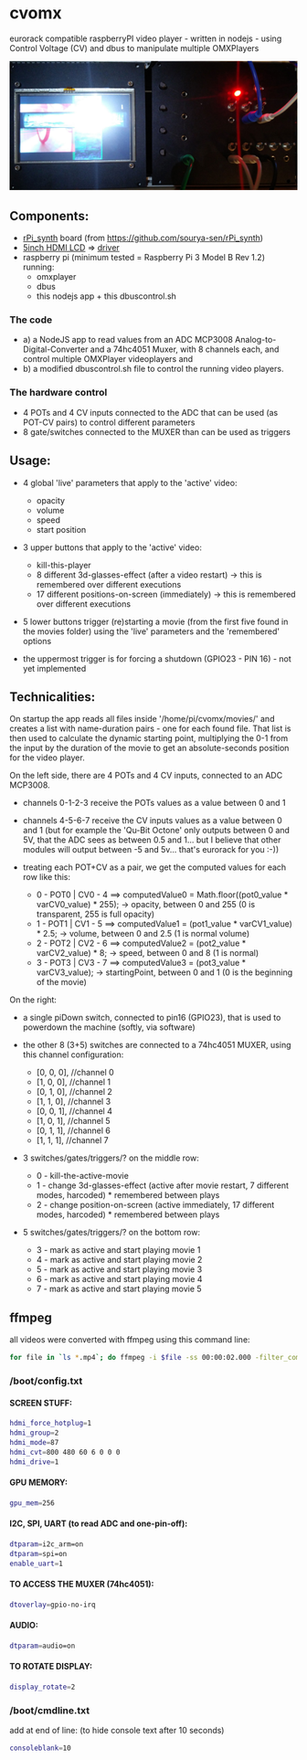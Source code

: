 # cvomx
eurorack compatible raspberryPI video player - written in nodejs - using Control Voltage (CV) and dbus to manipulate multiple OMXPlayers

![picture of first prototype](https://raw.githubusercontent.com/pauloandringa/cvomx/main/first_version_cvomx.jpg)

## Components:
* [rPi_synth](https://github.com/sourya-sen/rPi_synth) board (from https://github.com/sourya-sen/rPi_synth)
* [5inch HDMI LCD](https://www.adafruit.com/product/2260) => [driver](https://github.com/waveshare/LCD-show)
* raspberry pi (minimum tested = Raspberry Pi 3 Model B Rev 1.2) running:
  * omxplayer
  * dbus
  * this nodejs app + this dbuscontrol.sh

### The code
* a) a NodeJS app to read values from an ADC MCP3008 Analog-to-Digital-Converter and a 74hc4051 Muxer, with 8 channels each, and control multiple OMXPlayer videoplayers and
* b) a modified dbuscontrol.sh file to control the running video players.

### The hardware control
* 4 POTs and 4 CV inputs connected to the ADC that can be used (as POT-CV pairs) to control different parameters
* 8 gate/switches connected to the MUXER than can be used as triggers

## Usage:
* 4 global 'live' parameters that apply to the 'active' video:
  * opacity
  * volume
  * speed
  * start position

* 3 upper buttons that apply to the 'active' video:
  * kill-this-player
  * 8 different 3d-glasses-effect (after a video restart) -> this is remembered over different executions
  * 17 different positions-on-screen (immediately) -> this is remembered over different executions

* 5 lower buttons trigger (re)starting a movie (from the first five found in the movies folder) using the 'live' parameters and the 'remembered' options

* the uppermost trigger is for forcing a shutdown (GPIO23 - PIN 16) - not yet implemented

## Technicalities:
On startup the app reads all files inside '/home/pi/cvomx/movies/' and creates a list with name-duration pairs - one for each found file. That list is then used to calculate the dynamic starting point, multiplying the 0-1 from the input by the duration of the movie to get an absolute-seconds position for the video player.

On the left side, there are 4 POTs and 4 CV inputs, connected to an ADC MCP3008.
* channels 0-1-2-3 receive the POTs values as a value between 0 and 1
* channels 4-5-6-7 receive the CV inputs values as a value between 0 and 1 (but for example the 'Qu-Bit Octone' only outputs between 0 and 5V, that the ADC sees as between 0.5 and 1... but I believe that other modules will output between -5 and 5v... that's eurorack for you :-))

* treating each POT+CV as a pair, we get the computed values for each row like this:
  * 0 - POT0 | CV0 - 4 ==> computedValue0 = Math.floor((pot0_value * varCV0_value) * 255); -> opacity, between 0 and 255 (0 is transparent, 255 is full opacity)
  * 1 - POT1 | CV1 - 5 ==> computedValue1 = (pot1_value * varCV1_value) * 2.5; -> volume, between 0 and 2.5 (1 is normal volume)
  * 2 - POT2 | CV2 - 6 ==> computedValue2 = (pot2_value * varCV2_value) * 8; -> speed, between 0 and 8 (1 is normal)
  * 3 - POT3 | CV3 - 7 ==> computedValue3 = (pot3_value * varCV3_value); -> startingPoint, between 0 and 1 (0 is the beginning of the movie)

On the right:
* a single piDown switch, connected to pin16 (GPIO23), that is used to powerdown the machine (softly, via software)
* the other 8 (3+5) switches are connected to a 74hc4051 MUXER, using this channel configuration:
  * [0, 0, 0], //channel 0
  * [1, 0, 0], //channel 1
  * [0, 1, 0], //channel 2
  * [1, 1, 0], //channel 3
  * [0, 0, 1], //channel 4
  * [1, 0, 1], //channel 5
  * [0, 1, 1], //channel 6
  * [1, 1, 1], //channel 7

* 3 switches/gates/triggers/? on the middle row:
  * 0 - kill-the-active-movie
  * 1 - change 3d-glasses-effect (active after movie restart, 7 different modes, harcoded) * remembered between plays
  * 2 - change position-on-screen (active immediately, 17 different modes, harcoded) * remembered between plays

* 5 switches/gates/triggers/? on the bottom row:
  * 3 - mark as active and start playing movie 1
  * 4 - mark as active and start playing movie 2
  * 5 - mark as active and start playing movie 3
  * 6 - mark as active and start playing movie 4
  * 7 - mark as active and start playing movie 5

## ffmpeg
all videos were converted with ffmpeg using this command line:

```bash
for file in `ls *.mp4`; do ffmpeg -i $file -ss 00:00:02.000 -filter_complex "scale=-2:480,crop=800:480:0:0,setsar=1:1" -r 25 -c:v h264 -pix_fmt yuv420p -tune fastdecode -movflags +faststart 800x480_tuned/$file; done
```

### /boot/config.txt
#### SCREEN STUFF:
```bash
hdmi_force_hotplug=1
hdmi_group=2
hdmi_mode=87
hdmi_cvt=800 480 60 6 0 0 0
hdmi_drive=1
```
#### GPU MEMORY:
```bash
gpu_mem=256
```
#### I2C, SPI, UART (to read ADC and one-pin-off):
```bash
dtparam=i2c_arm=on
dtparam=spi=on
enable_uart=1
```

#### TO ACCESS THE MUXER (74hc4051):
```bash
dtoverlay=gpio-no-irq
```
#### AUDIO:
```bash
dtparam=audio=on
```
#### TO ROTATE DISPLAY:
```bash
display_rotate=2
```
### /boot/cmdline.txt
add at end of line: (to hide console text after 10 seconds)
```bash
consoleblank=10
```
